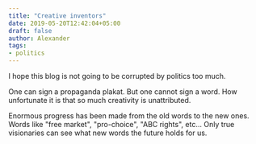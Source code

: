 ```yaml
---
title: "Creative inventors"
date: 2019-05-20T12:42:04+05:00
draft: false
author: Alexander
tags:
- politics
---
```


I hope this blog is not going to be corrupted by politics too much.

One can sign a propaganda plakat.
But one cannot sign a word.
How unfortunate it is that so much creativity is unattributed.

Enormous progress has been made from the old words to the new ones.
Words like "free market", "pro-choice", "ABC rights", etc...
Only true visionaries can see what new words the future holds for us.
